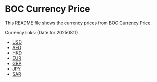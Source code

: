 # BOC Currency Price

This README file shows the currency prices from [BOC Currency Price](https://www.boc.cn/sourcedb/whpj/).

Currency links: (Date for 20250811)

- [USD](https://bocurrencyprice.techina.science/BOC_CURRENCY_PRICE/USD/20250811.json)
- [AED](https://bocurrencyprice.techina.science/BOC_CURRENCY_PRICE/AED/20250811.json)
- [HKD](https://bocurrencyprice.techina.science/BOC_CURRENCY_PRICE/HKD/20250811.json)
- [EUR](https://bocurrencyprice.techina.science/BOC_CURRENCY_PRICE/EUR/20250811.json)
- [GBP](https://bocurrencyprice.techina.science/BOC_CURRENCY_PRICE/GBP/20250811.json)
- [JPY](https://bocurrencyprice.techina.science/BOC_CURRENCY_PRICE/JPY/20250811.json)
- [SAR](https://bocurrencyprice.techina.science/BOC_CURRENCY_PRICE/SAR/20250811.json)
